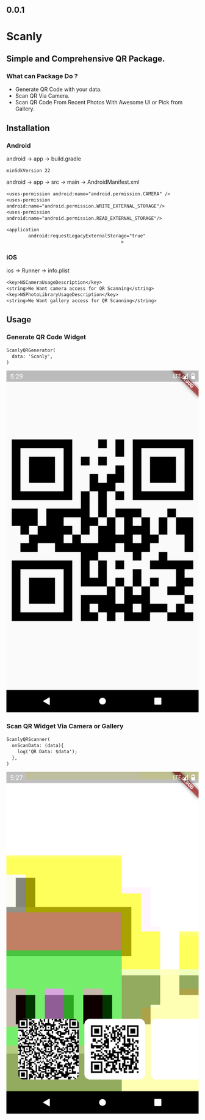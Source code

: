 ## 0.0.1

# Scanly
## Simple and Comprehensive QR Package.
### What can Package Do ?

- Generate QR Code with your data.
- Scan QR Via Camera.
- Scan QR Code From Recent Photos With Awesome UI or Pick from Gallery.

## Installation
### Android
android -> app -> build.gradle
```
minSdkVersion 22
```
android -> app -> src -> main -> AndroidManifest.xml
```
<uses-permission android:name="android.permission.CAMERA" />
<uses-permission android:name="android.permission.WRITE_EXTERNAL_STORAGE"/>
<uses-permission android:name="android.permission.READ_EXTERNAL_STORAGE"/>
```
```
<application
        android:requestLegacyExternalStorage="true"
                                          >
```

### iOS
ios -> Runner -> info.plist
```
<key>NSCameraUsageDescription</key>
<string>We Want camera access for QR Scanning</string>
<key>NSPhotoLibraryUsageDescription</key>
<string>We Want gallery access for QR Scanning</string>
```

## Usage

### Generate QR Code Widget
```
ScanlyQRGenerator(
  data: 'Scanly',
)
```

![](images/Screenshot_1652542175.png)

### Scan QR Widget Via Camera or Gallery
```
ScanlyQRScanner(
  onScanData: (data){
    log('QR Data: $data'); 
  },
)
```
![](images/Screenshot_1652542036.png)
